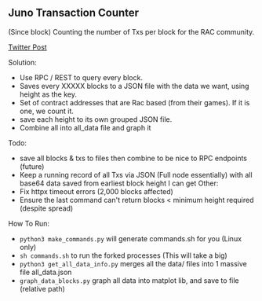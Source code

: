## Juno Transaction Counter
(Since block)
Counting the number of Txs per block for the RAC community.

[Twitter Post](https://twitter.com/Reecepbcups_/status/1571109060963078145?s=20&t=5fPdMu3FWXoCg_qHOT3pEw)

Solution:
- Use RPC / REST to query every block.
- Saves every XXXXX blocks to a JSON file with the data we want, using height as the key.
- Set of contract addresses that are Rac based (from their games). If it is one, we count it.
- save each height to its own grouped JSON file.
- Combine all into all_data file and graph it

Todo:
- save all blocks & txs to files then combine to be nice to RPC endpoints (future)
- Keep a running record of all Txs via JSON (Full node essentially) with all base64 data saved from earliest block height I can get
Other:
- Fix httpx timeout errors (2,000 blocks affected)
- Ensure the last command can't return blocks < minimum height required (despite spread)


How To Run:
- `python3 make_commands.py` will generate commands.sh for you (Linux only)
- `sh commands.sh` to run the forked processes (This will take a big)
- `python3 get_all_data_info.py` merges all the data/ files into 1 massive file all_data.json
- `graph_data_blocks.py` graph all data into matplot lib, and save to file (relative path)